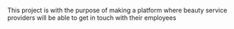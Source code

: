 This project is with the purpose of making a platform where beauty service providers will be able to get in touch with their 
employees
